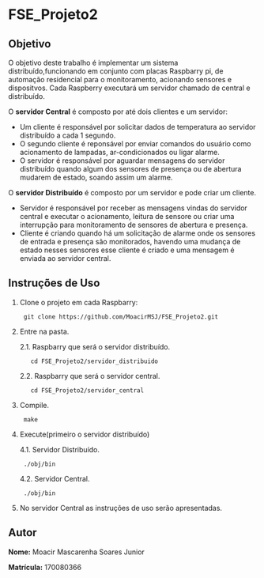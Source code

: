 # FSE_Projeto2

## Objetivo

O objetivo deste trabalho é implementar um sistema distribuído,funcionando em conjunto com placas Raspbarry pi, de automação residencial para o monitoramento, acionando sensores e dispositvos. Cada Raspberry executará um servidor chamado de central e distribuído.
  
  O **servidor Central** é composto por até dois clientes e um servidor:
   - Um cliente é responsável por solicitar dados de temperatura ao servidor distribuído a cada 1 segundo.
   - O segundo cliente é reponsável por enviar comandos do usuário como acionamento de lampadas, ar-condicionados ou ligar alarme. 
   - O servidor é responsável por aguardar mensagens do servidor distribuído quando algum dos sensores de presença ou de abertura mudarem de estado, soando assim um alarme.

  O **servidor Distribuído** é composto por um servidor e pode criar um cliente.
  - Servidor é responsável por receber as mensagens vindas do servidor central e executar o acionamento, leitura de sensore ou criar uma interrupção para monitoramento de sensores de abertura e presença.
  - Cliente é criando quando há um solicitação de alarme onde os sensores de entrada e presença são monitorados, havendo uma mudança de estado nesses sensores esse cliente é criado e uma mensagem é enviada ao servidor central.

## Instruções de Uso

1. Clone o projeto em cada Raspbarry:

        git clone https://github.com/MoacirMSJ/FSE_Projeto2.git

2. Entre na pasta.
  
      2.1. Raspbarry que será o servidor distribuído.
      
          cd FSE_Projeto2/servidor_distribuido

      2.2. Raspbarry que será o servidor central.

          cd FSE_Projeto2/servidor_central

3. Compile.

        make

4. Execute(primeiro o servidor distribuído)
    
      4.1. Servidor Distribuído.

        ./obj/bin

      4.2. Servidor Central.

        ./obj/bin

5. No servidor Central as instruções de uso serão apresentadas.

## Autor

**Nome:** Moacir Mascarenha Soares Junior

**Matrícula:** 170080366

